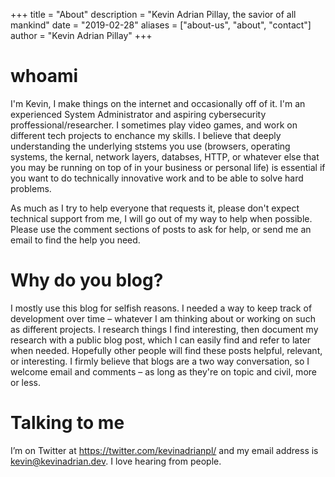 +++
title = "About"
description = "Kevin Adrian Pillay, the savior of all mankind"
date = "2019-02-28"
aliases = ["about-us", "about", "contact"]
author = "Kevin Adrian Pillay"
+++


# whoami

I'm Kevin, I make things on the internet and occasionally off of it. I'm an experienced System Administrator and aspiring cybersecurity proffessional/researcher. I sometimes play video games, and work on different tech projects to enchance my skills. I believe that deeply understanding the underlying ststems you use (browsers, operating systems, the kernal, network layers, databses, HTTP, or whatever else that you may be running on top of in your business or personal life) is essential if you want to do technically innovative work and to be able to solve hard problems. 

As much as I try to help everyone that requests it, please don't expect technical support from me, I will go out of my way to help when possible.  Please use the comment sections of posts to ask for help, or send me an email to find the help you need.

# Why do you blog?

I mostly use this blog for selfish reasons. I needed a way to keep track of development over time – whatever I am thinking about or working on such as different projects. I research things I find interesting, then document my research with a public blog post, which I can easily find and refer to later when needed. Hopefully other people will find these posts helpful, relevant, or interesting. I firmly believe that blogs are a two way conversation, so I welcome email and comments – as long as they're on topic and civil, more or less.

# Talking to me

I’m on Twitter at https://twitter.com/kevinadrianpl/ and my email address is kevin@kevinadrian.dev. I love hearing from people.